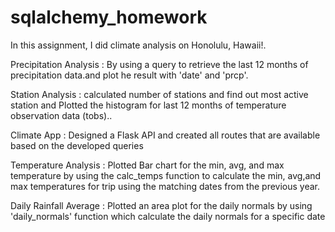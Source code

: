 # sqlalchemy_homework
In this assignment, I did climate analysis on Honolulu, Hawaii!. 

Precipitation Analysis : By using a query to retrieve the last 12 months of precipitation data.and plot he result with 'date' and                                    'prcp'.

Station Analysis :     calculated number of stations and find out most active station and Plotted the histogram for last 12 months of                              temperature observation data (tobs)..

Climate App :           Designed a Flask API and created all routes that are available based on the developed queries

Temperature Analysis :  Plotted Bar chart for the min, avg, and max temperature by using  the calc_temps function to calculate the min,                             avg,and max temperatures for  trip using the matching dates from the previous year.

Daily Rainfall Average : Plotted an area plot  for the daily normals by using 'daily_normals' function which calculate the daily normals                             for a specific date
